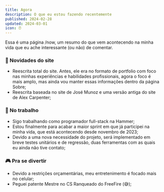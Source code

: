 ```yaml
---
title: Agora
description: O que eu estou fazendo recentemente
published: 2024-02-28
updated: 2024-03-01
icon: ⏰
---
```


<script lang="ts">
    import Link from "$lib/components/Link.svelte";
</script>

Essa é uma <Link href="https://nownownow.com/about" target="_blank">página /now</Link>, um resumo do que vem acontecendo na minha vida que eu ache interessante (ou não) de comentar.

### 📰 Novidades do site

-   Reescrita total do site. Antes, ele era no formato de portfolio com foco nas minhas experiências e habilidades profissionais, agora o foco é mais amplo, mas ainda vou manter essas informações dentro da página <Link href="/sobre">Sobre</Link>;
-   Reescrita baseada no site de <Link href="https://www.josemunozmatos.com">José Munoz</Link> e uma versão antiga do site de <Link href="https://alexcarpenter.me/">Alex Carpenter</Link>;

### 💼 No trabalho

-   Sigo trabalhando como programador full-stack na <Link href="https://wlgrupo.com/empresa/hammer/" target="_blank">Hammer</Link>;
-   Estou finalmente para acabar a maior sprint em que já participei na minha vida, que está acontecendo desde novembro de 2023;
-   Devido a uma nova necessidade do projeto, será implementado em breve testes unitários e de regressão, duas ferramentas com as quais eu ainda não tive contato;

### 🎮 Pra se divertir

-   Devido a restrições orçamentárias, meu entretenimento é focado mais no celular;
-   Peguei patente Mestre no CS Ranqueado do FreeFire (😅);
